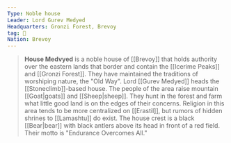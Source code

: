 ```yaml
---
Type: Noble house
Leader: Lord Gurev Medyed
Headquarters: Gronzi Forest, Brevoy
tag: 👥
Nation: Brevoy
---
```


> **House Medvyed** is a noble house of [[Brevoy]] that holds authority over the eastern lands that border and contain the [[Icerime Peaks]] and [[Gronzi Forest]]. They have maintained the traditions of worshiping nature, the "Old Way". Lord [[Gurev Medyed]] heads the [[Stoneclimb]]-based house.
> The people of the area raise mountain [[Goat|goats]] and [[Sheep|sheep]]. They hunt in the forest and farm what little good land is on the edges of their concerns. Religion in this area tends to be more centralized on [[Erastil]], but rumors of hidden shrines to [[Lamashtu]] do exist.
> The house crest is a black [[Bear|bear]] with black antlers above its head in front of a red field. Their motto is "Endurance Overcomes All."








